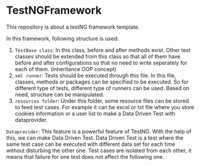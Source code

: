 # TestNGFramework
This repository is about a testNG framework template. 

In this framework, following structure is used:

1. `TestBase class`: In this class, before and after methods exist. Other test classes should be extended from this class so that all of them have before and after configurations so that no need to write seperately for each of them. (inheritance OOP concept)
2. `xml runner`: Tests should be executed through this file. In this file, classes, methods or packages can be specified to be executed. So for different type of tests, different type of runners can be used. Based on need, structure can be manipulated. 
3. `resources folder`: Under this folder, some resource files can be stored to feed test cases. For example it can be excel or txt file where you store cookies information or a user list to make a Data Driven Test with dataprovider. 

 
`Dataprovider`: This feature is a powerful feature of TestNG. With the help of this, we can make Data Driven Test. Data Driven Test is a test where the same test case can be executed with different data set for each time without disturbing the other one. Test cases are isolated from each other, it means that failure for one test does not affect the following one. 
